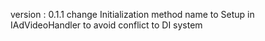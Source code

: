   version : 0.1.1
  change Initialization method name to Setup in IAdVideoHandler to avoid conflict to DI system